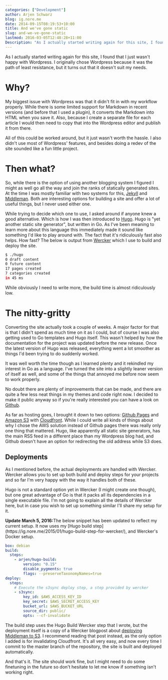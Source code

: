 ```yaml
---
categories: ["Development"]  
author: Arjen Schwarz  
blog: ig.nore.me  
date: 2014-09-15T08:19:53+10:00  
title: And we've gone static  
slug: and-we-ve-gone-static  
lastmod: 2016-03-05T12:48:28+11:00
Description: "As I actually started writing again for this site, I found that I just wasn't happy with Wordpress. I originally chose Wordpress because it was the path of least resistance, but it turns out that it doesn't suit my needs."
---
```


As I actually started writing again for this site, I found that I just wasn't happy with Wordpress. I originally chose Wordpress because it was the path of least resistance, but it turns out that it doesn't suit my needs.

# Why?

My biggest issue with Wordpress was that it didn't fit in with my workflow properly. While there is some limited support for Markdown in recent versions (and before that I used a plugin), it converts the Markdown into HTML when you save it. Also, because I create a separate file for each article I would then need to copy that into the Wordpress editor and publish it from there.

All of this could be worked around, but it just wasn't worth the hassle. I also didn't use most of Wordpress' features, and besides doing a redev of the site sounded like a fun little project.

# Then what?

So, while there is the option of using another blogging system I figured I might as well go all the way and join the ranks of statically generated sites. At the time I was mostly familiar with two systems for this, [Jekyll](http://jekyllrb.com) and [Middleman](http://middlemanapp.com). Both are interesting options for building a site and offer a lot of useful things, but I never used either one.

While trying to decide which one to use, I asked around if anyone knew a good alternative. Which is how I was then introduced to [Hugo](http://hugo.spf13.com/). Hugo is "yet another static site generator", but written in Go. As I've been meaning to learn more about this language this immediately made it sound like something I'd like to play around with. The fact that it's ridiculously fast also helps. How fast? The below is output from [Wercker](http://wercker.com) which I use to build and deploy the site.

```bash
$ ./hugo
0 draft content
0 future content
17 pages created
7 categories created
in 45 ms
```

While obviously I need to write more, the build time is almost ridiculously low.

# The nitty-gritty

Converting the site actually took a couple of weeks. A major factor for that is that I didn't spend as much time on it as I could, but of course I was also getting used to Go templates and Hugo itself. This wasn't helped by how the documentation for the project was updated before the new release. Once the latest version of Hugo was released, everything went a lot smoother as things I'd been trying to do suddenly worked.

It was well worth the time though as I learned plenty and it rekindled my interest in Go as a language. I've turned the site into a slightly leaner version of itself as well, and some of the things that annoyed me before now seem to work properly.

No doubt there are plenty of improvements that can be made, and there are quite a few less neat things in my themes and code right now. I decided to make it public anyway so if you're really interested you can have a look on [Github](https://github.com/ArjenSchwarz/ignoreme).

As far as hosting goes, I brought it down to two options: [Github Pages](https://pages.github.com) and [Amazon S3](http://aws.amazon.com/s3/) with [Cloudfront](http://aws.amazon.com/cloudfront/). While I could write all kinds of things about why I chose the AWS solution instead of Github pages there was really only one thing that mattered. Hugo, like apparently all static site generators, has the main RSS feed in a different place than my Wordpress blog had, and Github doesn't have an option for redirecting the old address while S3 does.

## Deployments

As I mentioned before, the actual deployments are handled with Wercker. Wercker allows you to set up both build and deploy steps for your projects and so far I'm very happy with the way it handles both of these.

Hugo is not a standard option yet in Wercker (I might create one though), but one great advantage of Go is that it packs all its dependencies in a single executable file. I'm not going to explain all the details of Wercker here, but in case you wish to set up something similar I'll share my setup for it.

<div class='ignoreme-update'>
<strong>Update March 5, 2016:</strong>The below snippet has been updated to reflect my current setup. It now uses my [Hugo build step](https://ig.nore.me/2015/01/hugo-build-step-for-wercker/), and Wercker's Docker setup.
</div>

```yaml
box: debian
build:
  steps:
    - arjen/hugo-build:
        version: "0.15"
        disable_pygments: true
        flags: --preserveTaxonomyNames=true
deploy:
  steps:
    # Execute the s3sync deploy step, a step provided by wercker
    - s3sync:
        key_id: $AWS_ACCESS_KEY_ID
        key_secret: $AWS_SECRET_ACCESS_KEY
        bucket_url: $AWS_BUCKET_URL
        source_dir: public/
        opts: --cf-invalidate
```

The build step uses the Hugo Build Wercker step that I wrote, but the deployment itself is a copy of a Wercker blogpost about [deploying Middleman to S3](http://blog.wercker.com/2013/06/10/Streamlining-Middleman-Deploys-to-s3.html). I recommend reading that post instead, as the only option I added is for invalidating Cloudfront. It's all very easy, and now every time I commit to the master branch of the repository, the site is built and deployed automatically.

And that's it. The site should work fine, but I might need to do some finetuning in the future so don't hesitate to let me know if something isn't working right.
